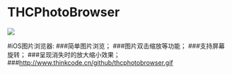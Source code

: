 # THCPhotoBrowser

![](http://www.thinkcode.cn/github/thcphotobrowser.gif)

#iOS图片浏览器:
###简单图片浏览；
###图片双击缩放等功能；
###支持屏幕旋转；
###呈现消失时的放大缩小效果；
###http://www.thinkcode.cn/github/thcphotobrowser.gif
